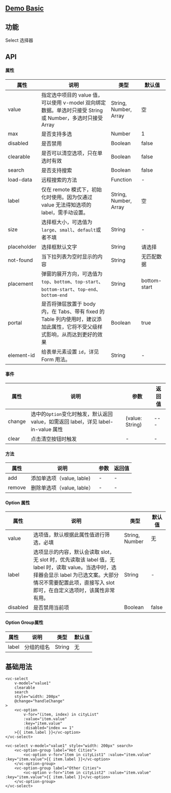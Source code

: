 ## [Demo Basic](https://wya-team.github.io/wya-vc/dist/select/basic.html)
## 功能
Select 选择器

## API

#### 属性

属性 | 说明 | 类型 | 默认值
---|---|---|---
value | 指定选中项目的 value 值，可以使用 v-model 双向绑定数据。单选时只接受 String 或 Number，多选时只接受 Array | String, Number, Array | 空
max | 是否支持多选 | Number | 1
disabled | 是否禁用 | Boolean | false
clearable | 是否可以清空选项，只在单选时有效 | Boolean | false
search | 是否支持搜索 | Boolean | false
load-data | 远程搜索的方法 | Function | -
label | 仅在 remote 模式下，初始化时使用。因为仅通过 value 无法得知选项的 label，需手动设置。 | String, Number, Array | 空
size | 选择框大小，可选值为`large`、`small`、`default`或者不填 | String | -
placeholder | 选择框默认文字 | String | 请选择
not-found | 当下拉列表为空时显示的内容 | String | 无匹配数据
placement | 弹窗的展开方向，可选值为 `top`、`bottom`、`top-start`、`bottom-start`、`top-end`、`bottom-end` | String | bottom-start
portal | 是否将弹层放置于 body 内，在 Tabs、带有 fixed 的 Table 列内使用时，建议添加此属性，它将不受父级样式影响，从而达到更好的效果 | Boolean | true
element-id | 给表单元素设置 `id`，详见 Form 用法。 | String | -

#### 事件

属性 | 说明 | 参数 | 返回值
---|---|---|---
change | 选中的`Option`变化时触发，默认返回 value，如需返回 label，详见 label-in-value 属性	 | (value: String) | ---
clear | 点击清空按钮时触发	 | - | -

#### 方法

属性 | 说明 | 参数 | 返回值
---|---|---|---
add | 添加单选项（value, lable) | - | - 
remove | 删除单选项（value, lable） | - | - 

#### Option 属性

属性 | 说明 | 类型 | 默认值
---|---|---|---
value | 选项值，默认根据此属性值进行筛选，必填 | String, Number | 无
label | 选项显示的内容，默认会读取 slot，无 slot 时，优先读取该 label 值，无 label 时，读取 value。当选中时，选择器会显示 label 为已选文案。大部分情况不需要配置此项，直接写入 slot 即可，在自定义选项时，该属性非常有用。 | String | -
disabled | 是否禁用当前项 | Boolean | false

#### Option Group属性

属性 | 说明 | 类型 | 默认值
---|---|---|---
label | 分组的组名 | String | 无

## 基础用法

```vue
<vc-select 
	v-model="value1"
	clearable 
	search
	style="width: 200px"
	@change="handleChange"
>
	<vc-option 
		v-for="(item, index) in cityList" 
		:value="item.value" 
		:key="item.value"
		:disabled="index == 1"
	>{{ item.label }}</vc-option>
</vc-select>

<vc-select v-model="value1" style="width: 200px" search>
	<vc-option-group label="Hot Cities">
		<vc-option v-for="item in cityList1" :value="item.value" :key="item.value">{{ item.label }}</vc-option>
	</vc-option-group>
	<vc-option-group label="Other Cities">
		<vc-option v-for="item in cityList2" :value="item.value" :key="item.value">{{ item.label }}</vc-option>
	</vc-option-group>
</vc-select>
```
